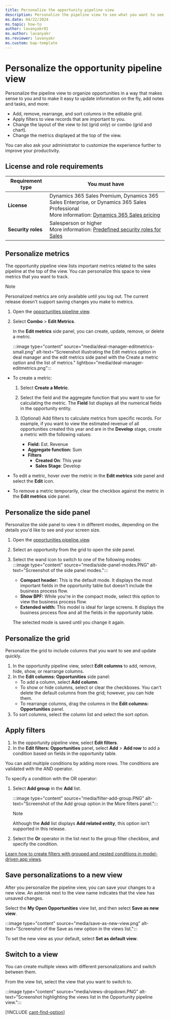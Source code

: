 ```yaml
---
title: Personalize the opportunity pipeline view
description: Personalize the pipeline view to see what you want to see and organize opportunities in a way that makes sense to you.
ms.date: 04/22/2024
ms.topic: how-to
author: lavanyakr01
ms.author: lavanyakr
ms.reviewer: lavanyakr
ms.custom: bap-template
---
```


# Personalize the opportunity pipeline view

Personalize the pipeline view to organize opportunities in a way that makes sense to you and to make it easy to update information on the fly, add notes and tasks, and more:

- Add, remove, rearrange, and sort columns in the editable grid.
- Apply filters to view records that are important to you.
- Change the layout of the view to list (grid only) or combo (grid and chart).
- Change the metrics displayed at the top of the view.

You can also ask your administrator to customize the experience further to improve your productivity.

## License and role requirements

| Requirement type | You must have |  
|-----------------------|---------|
| **License** | Dynamics 365 Sales Premium, Dynamics 365 Sales Enterprise, or Dynamics 365 Sales Professional <br>More information: [Dynamics 365 Sales pricing](https://dynamics.microsoft.com/sales/pricing/) |
| **Security roles** | Salesperson or higher<br>More information: [Predefined security roles for Sales](security-roles-for-sales.md) |

## Personalize metrics

The opportunity pipeline view lists important metrics related to the sales pipeline at the top of the view. You can personalize this space to view metrics that you want to track.

> [!NOTE]
> Personalized metrics are only available until you log out. The current release doesn't support saving changes you make to metrics.

1. Open the [opportunities pipeline view](use-opportunity-pipeline-view.md#open-the-opportunity-pipeline-view).
1. Select **Combo** > **Edit Metrics**.

   In the **Edit metrics** side panel, you can create, update, remove, or delete a metric.

    :::image type="content" source="media/deal-manager-editmetrics-small.png" alt-text="Screenshot illustrating the Edit metrics option in deal manager and the edit metrics side panel with the Create a metric option and the list of metrics." lightbox="media/deal-manager-editmetrics.png":::

- To create a metric:

    1. Select **Create a Metric**.

    1. Select the field and the aggregate function that you want to use for calculating the metric.
       The **Field** list displays all the numerical fields in the opportunity entity.
    1. (Optional) Add filters to calculate metrics from specific records. For example, if you want to view the estimated revenue of all opportunities created this year and are in the **Develop** stage, create a metric with the following values:
        - **Field:** Est. Revenue
        - **Aggregate function:** Sum
        - **Filters**
            - **Created On**: This year  
            - **Sales Stage**: Develop  

- To edit a metric, hover over the metric in the **Edit metrics** side panel and select the **Edit** icon.
- To remove a metric temporarily, clear the checkbox against the metric in the **Edit metrics** side panel.

## Personalize the side panel

Personalize the side panel to view it in different modes, depending on the details you'd like to see and your screen size.  

1. Open the [opportunities pipeline view](use-opportunity-pipeline-view.md#open-the-opportunity-pipeline-view).

1. Select an opportunity from the grid to open the side panel.
1. Select the wand icon to switch to one of the following modes:  
        :::image type="content" source="media/side-panel-modes.PNG" alt-text="Screenshot of the side panel modes.":::
    - **Compact header:** This is the default mode. It displays the most important fields in the opportunity table but doesn't include the business process flow.
    - **Show BPF:** While you're in the compact mode, select this option to view the business process flow.
    - **Extended width:**  This model is ideal for large screens. It displays the business process flow and all the fields in the opportunity table.  

    The selected mode is saved until you change it again.

## Personalize the grid

Personalize the grid to include columns that you want to see and update quickly.

1. In the opportunity pipeline view, select **Edit columns** to add, remove, hide, show, or rearrange columns.
1. In the **Edit columns: Opportunities** side panel:
    - To add a column, select **Add column**.
    - To show or hide columns, select or clear the checkboxes. You can't delete the default columns from the grid; however, you can hide them.
    - To rearrange columns, drag the columns in the **Edit columns: Opportunities** panel.
1. To sort columns, select the column list and select the sort option.

## Apply filters

1. In the opportunity pipeline view, select **Edit filters**.
1. In the **Edit filters: Opportunities** panel, select **Add** > **Add row** to add a condition based on fields in the opportunity table.

You can add multiple conditions by adding more rows. The conditions are validated with the AND operator.

To specify a condition with the OR operator:

1. Select **Add group** in the **Add** list.

    :::image type="content" source="media/filter-add-group.PNG" alt-text="Screenshot of the Add group option in the More filters panel.":::

    > [!NOTE]
    > Although the **Add** list displays **Add related entity**, this option isn't supported in this release.

1. Select the **Or** operator in the list next to the group filter checkbox, and specify the condition.

[Learn how to create filters with grouped and nested conditions in model-driven app views](/powerapps/maker/model-driven-apps/create-edit-view-filters).

## Save personalizations to a new view

After you personalize the pipeline view, you can save your changes to a new view. An asterisk next to the view name indicates that the view has unsaved changes.

Select the **My Open Opportunities** view list, and then select **Save as new view**.

:::image type="content" source="media/save-as-new-view.png" alt-text="Screenshot of the Save as new option in the views list.":::

To set the new view as your default, select **Set as default view**.

## Switch to a view

You can create multiple views with different personalizations and switch between them.

From the view list, select the view that you want to switch to.

:::image type="content" source="media/views-dropdown.PNG" alt-text="Screenshot highlighting the views list in the Opportunity pipeline view.":::

[!INCLUDE [cant-find-option](../includes/cant-find-option.md)]
